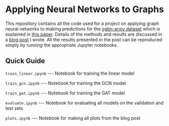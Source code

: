 # Applying Neural Networks to Graphs

This repository contains all the code used for a project on applying graph neural networks to making predictions for the [ogbn-arxiv dataset](https://ogb.stanford.edu/) which is explained in [this paper](https://arxiv.org/abs/2005.00687). Details of the methods and results are discussed in a [blog post](https://ytbai.net/2021/03/02/applying-neural-networks-to-graphs/) I wrote. All the results presented in the post can be reproduced simply by running the appropriate Jupyter notebooks.

## Quick Guide

```train_linear.ipynb``` --- Notebook for training the linear model

```train_gcn.ipynb``` --- Notebook for training the GCN model

```train_gat.ipynb``` --- Notebook for training the GAT model

```evaluate.ipynb``` --- Notebook for evaluating all models on the validation and test sets

```plots.ipynb``` --- Notebook for making all plots from the blog post
